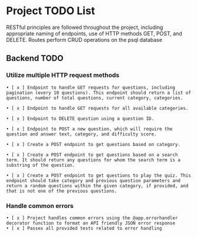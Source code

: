 # Project TODO List

RESTful principles are followed throughout the project, including appropriate naming of endpoints, use of HTTP methods GET, POST, and DELETE.
Routes perform CRUD operations on the psql database

## Backend TODO

### Utilize multiple HTTP request methods

	• [ x ] Endpoint to handle GET requests for questions, including pagination (every 10 questions). This endpoint should return a list of questions, number of total questions, current category, categories.

	• [ x ] Endpoint to handle GET requests for all available categories.

	• [ x ] Endpoint to DELETE question using a question ID.

	• [ x ] Endpoint to POST a new question, which will require the question and answer text, category, and difficulty score.

	• [ x ] Create a POST endpoint to get questions based on category.

	• [ x ] Create a POST endpoint to get questions based on a search term. It should return any questions for whom the search term is a substring of the question.

	• [ x ] Create a POST endpoint to get questions to play the quiz. This endpoint should take category and previous question parameters and return a random questions within the given category, if provided, and that is not one of the previous questions.


### Handle common errors

	• [ x ] Project handles common errors using the @app.errorhandler decorator function to format an API friendly JSON error response
    • [ x ] Passes all provided tests related to error handling



